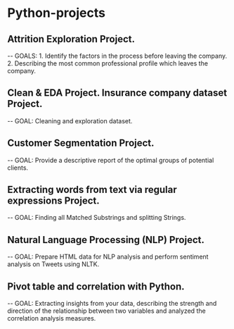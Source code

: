 # Python-projects

  ## Attrition Exploration Project.
  -- GOALS: 1. Identify the factors in the process before leaving the company. 
         2. Describing the most common professional profile which leaves the company. 

  ## Clean & EDA Project. Insurance company dataset Project.
  -- GOAL: Cleaning and exploration dataset. 

  ## Customer Segmentation Project.
  -- GOAL: Provide a descriptive report of the optimal groups of potential clients.
  
  ## Extracting words from text via regular expressions Project.
  -- GOAL: Finding all Matched Substrings and splitting Strings.

  ## Natural Language Processing (NLP) Project. 
  -- GOAL: Prepare HTML data for NLP analysis and perform sentiment analysis on Tweets using NLTK.

  ## Pivot table and correlation with Python.
  -- GOAL: Extracting insights from your data, describing the strength and direction of the relationship between two variables and analyzed the 
  correlation analysis measures.
  

